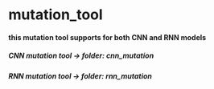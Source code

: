 # mutation_tool

#### this mutation tool supports for both CNN and RNN models
##### CNN mutation tool -> folder: cnn_mutation
##### RNN mutation tool -> folder: rnn_mutation
